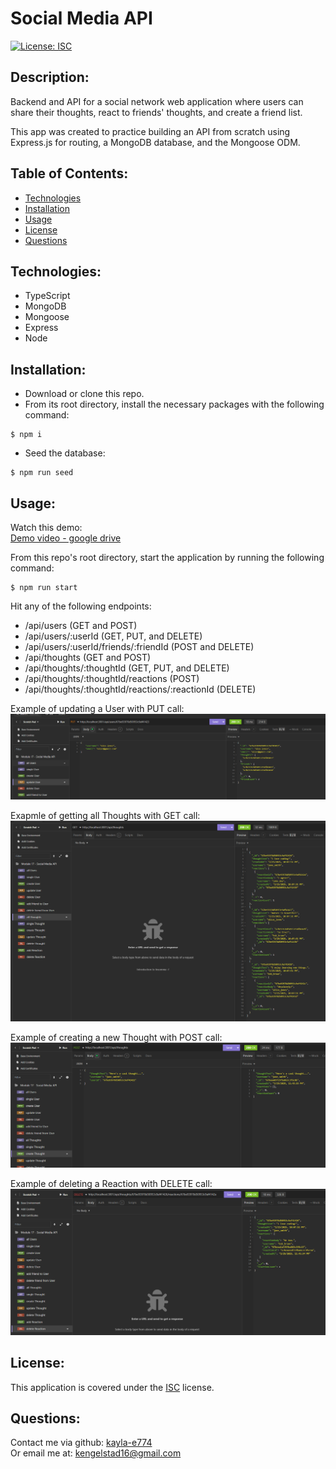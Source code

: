 # Social Media API
[![License: ISC](https://img.shields.io/badge/License-ISC-blue.svg)](https://opensource.org/licenses/ISC)

## Description:
Backend and API for a social network web application where users can share their thoughts, react to friends' thoughts, and create a friend list.

This app was created to practice building an API from scratch using Express.js for routing, a MongoDB database, and the Mongoose ODM.

## Table of Contents:
- [Technologies](#technologies)
- [Installation](#installation)
- [Usage](#usage)
- [License](#license)
- [Questions](#questions)

## Technologies:
- TypeScript
- MongoDB
- Mongoose
- Express
- Node

## Installation:
- Download or clone this repo.
- From its root directory, install the necessary packages with the following command:
```
$ npm i
```
- Seed the database:
```
$ npm run seed
```

## Usage:
Watch this demo:  
[Demo video - google drive](https://drive.google.com/file/d/12xegC4CdTE68O7SvGn4XL8A7Ta4a_jK1/view?usp=sharing)

From this repo's root directory, start the application by running the following command:
```
$ npm run start
```

Hit any of the following endpoints:
- /api/users (GET and POST)
- /api/users/:userId (GET, PUT, and DELETE)
- /api/users/:userId/friends/:friendId (POST and DELETE)
- /api/thoughts (GET and POST)
- /api/thoughts/:thoughtId (GET, PUT, and DELETE)
- /api/thoughts/:thoughtId/reactions (POST)
- /api/thoughts/:thoughtId/reactions/:reactionId (DELETE)

Example of updating a User with PUT call:  
![update User](./assets/userUpdatePut.png)

Exapmle of getting all Thoughts with GET call:  
![get Thoughts](./assets/thoughtsGet.png)

Example of creating a new Thought with POST call:  
![create Thought](./assets//thoughtCreate.png)

Example of deleting a Reaction with DELETE call:  
![delete Reaction](./assets/reactionDelete.png)

## License:
This application is covered under the [ISC](https://opensource.org/licenses/ISC) license.

## Questions:
Contact me via github: [kayla-e774](https://github.com/kayla-e774)  
Or email me at: <kengelstad16@gmail.com>